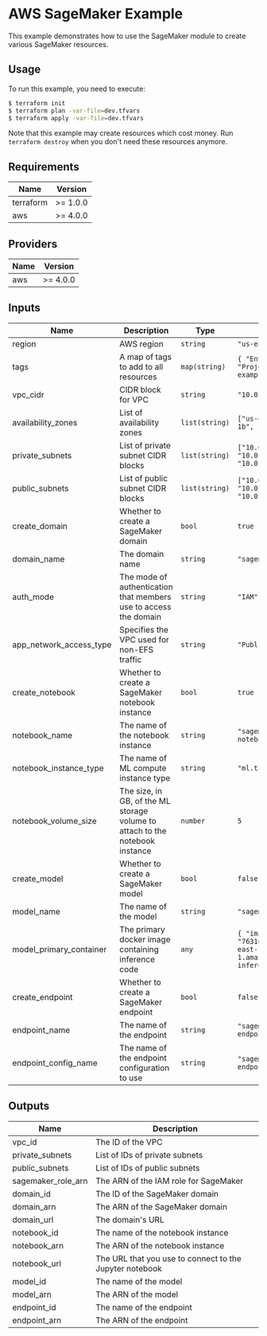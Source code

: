 # AWS SageMaker Example

This example demonstrates how to use the SageMaker module to create various SageMaker resources.

## Usage

To run this example, you need to execute:

```bash
$ terraform init
$ terraform plan -var-file=dev.tfvars
$ terraform apply -var-file=dev.tfvars
```

Note that this example may create resources which cost money. Run `terraform destroy` when you don't need these resources anymore.

## Requirements

| Name | Version |
|------|---------|
| terraform | >= 1.0.0 |
| aws | >= 4.0.0 |

## Providers

| Name | Version |
|------|---------|
| aws | >= 4.0.0 |

## Inputs

| Name | Description | Type | Default | Required |
|------|-------------|------|---------|:--------:|
| region | AWS region | `string` | `"us-east-1"` | no |
| tags | A map of tags to add to all resources | `map(string)` | `{ "Environment": "dev", "Project": "sagemaker-example" }` | no |
| vpc_cidr | CIDR block for VPC | `string` | `"10.0.0.0/16"` | no |
| availability_zones | List of availability zones | `list(string)` | `["us-east-1a", "us-east-1b", "us-east-1c"]` | no |
| private_subnets | List of private subnet CIDR blocks | `list(string)` | `["10.0.1.0/24", "10.0.2.0/24", "10.0.3.0/24"]` | no |
| public_subnets | List of public subnet CIDR blocks | `list(string)` | `["10.0.101.0/24", "10.0.102.0/24", "10.0.103.0/24"]` | no |
| create_domain | Whether to create a SageMaker domain | `bool` | `true` | no |
| domain_name | The domain name | `string` | `"sagemaker-example-domain"` | no |
| auth_mode | The mode of authentication that members use to access the domain | `string` | `"IAM"` | no |
| app_network_access_type | Specifies the VPC used for non-EFS traffic | `string` | `"PublicInternetOnly"` | no |
| create_notebook | Whether to create a SageMaker notebook instance | `bool` | `true` | no |
| notebook_name | The name of the notebook instance | `string` | `"sagemaker-example-notebook"` | no |
| notebook_instance_type | The name of ML compute instance type | `string` | `"ml.t3.medium"` | no |
| notebook_volume_size | The size, in GB, of the ML storage volume to attach to the notebook instance | `number` | `5` | no |
| create_model | Whether to create a SageMaker model | `bool` | `false` | no |
| model_name | The name of the model | `string` | `"sagemaker-example-model"` | no |
| model_primary_container | The primary docker image containing inference code | `any` | `{ "image": "763104351884.dkr.ecr.us-east-1.amazonaws.com/tensorflow-inference:2.3.0-cpu" }` | no |
| create_endpoint | Whether to create a SageMaker endpoint | `bool` | `false` | no |
| endpoint_name | The name of the endpoint | `string` | `"sagemaker-example-endpoint"` | no |
| endpoint_config_name | The name of the endpoint configuration to use | `string` | `"sagemaker-example-endpoint-config"` | no |

## Outputs

| Name | Description |
|------|-------------|
| vpc_id | The ID of the VPC |
| private_subnets | List of IDs of private subnets |
| public_subnets | List of IDs of public subnets |
| sagemaker_role_arn | The ARN of the IAM role for SageMaker |
| domain_id | The ID of the SageMaker domain |
| domain_arn | The ARN of the SageMaker domain |
| domain_url | The domain's URL |
| notebook_id | The name of the notebook instance |
| notebook_arn | The ARN of the notebook instance |
| notebook_url | The URL that you use to connect to the Jupyter notebook |
| model_id | The name of the model |
| model_arn | The ARN of the model |
| endpoint_id | The name of the endpoint |
| endpoint_arn | The ARN of the endpoint |
